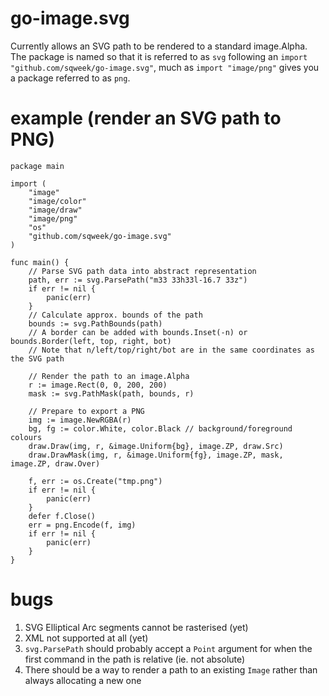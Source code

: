 # go-image.svg
Currently allows an SVG path to be rendered to a standard image.Alpha.
The package is named so that it is referred to as `svg` following an `import "github.com/sqweek/go-image.svg"`,
much as `import "image/png"` gives you a package referred to as `png`.

# example (render an SVG path to PNG)

    package main
    
    import (
        "image"
        "image/color"
        "image/draw"
        "image/png"
        "os"
        "github.com/sqweek/go-image.svg"
    )
    
    func main() {
        // Parse SVG path data into abstract representation
        path, err := svg.ParsePath("m33 33h33l-16.7 33z")
        if err != nil {
            panic(err)
        }
        // Calculate approx. bounds of the path
        bounds := svg.PathBounds(path)
        // A border can be added with bounds.Inset(-n) or bounds.Border(left, top, right, bot)
        // Note that n/left/top/right/bot are in the same coordinates as the SVG path

        // Render the path to an image.Alpha
        r := image.Rect(0, 0, 200, 200)
        mask := svg.PathMask(path, bounds, r)

        // Prepare to export a PNG
        img := image.NewRGBA(r)
        bg, fg := color.White, color.Black // background/foreground colours
        draw.Draw(img, r, &image.Uniform{bg}, image.ZP, draw.Src)
        draw.DrawMask(img, r, &image.Uniform{fg}, image.ZP, mask, image.ZP, draw.Over)

        f, err := os.Create("tmp.png")
        if err != nil {
            panic(err)
        }
        defer f.Close()
        err = png.Encode(f, img)
        if err != nil {
            panic(err)
        }
    }

# bugs

1. SVG Elliptical Arc segments cannot be rasterised (yet)
2. XML not supported at all (yet)
3. `svg.ParsePath` should probably accept a `Point` argument for when the first command in the path is relative (ie. not absolute)
4. There should be a way to render a path to an existing `Image` rather than always allocating a new one


